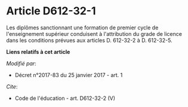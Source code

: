 # Article D612-32-1

Les diplômes sanctionnant une formation de premier cycle de l'enseignement supérieur conduisent à l'attribution du grade de
licence dans les conditions prévues aux articles D. 612-32-2 à D. 612-32-5.

**Liens relatifs à cet article**

_Modifié par_:

  - Décret n°2017-83 du 25 janvier 2017 - art. 1

_Cite_:

  - Code de l'éducation - art. D612-32-2 (V)
